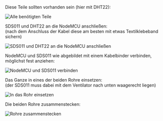 Diese Teile sollten vorhanden sein (hier mit DHT22):  
  
![Alle benötigten Teile](https://github.com/opendata-stuttgart/meta/raw/master/images/zusammenbau/1_-_alle_Teile.jpg)  
  
SDS011 und DHT22 an die NodeMCU anschließen:  
(nach dem Anschluss der Kabel diese am besten mit etwas Textilklebeband sichern)   
  
![SDS011 und DHT22 an die NodeMCU anschließen](https://github.com/opendata-stuttgart/meta/raw/master/images/zusammenbau/2_-_Sensoren_an_NodeMCU_anschliessen.jpg)  
  
NodeMCU und SDS011 wie abgebildet mit einem Kabelbinder verbinden, möglichst fest anziehen:  
  
![NodeMCU und SDS011 verbinden](https://github.com/opendata-stuttgart/meta/raw/master/images/zusammenbau/3_-_SDS011_und_NodeMCU_zusammensetzen.jpg)  
  
Das Ganze in eines der beiden Rohre einsetzen:  
(der SDS011 muss dabei mit dem Ventilator nach unten waagerecht liegen)  
  
![In das Rohr einsetzen](https://github.com/opendata-stuttgart/meta/raw/master/images/zusammenbau/4_-_das_ganze_in_das_Rohr_einsetzen.jpg)  
  
Die beiden Rohre zusammenstecken:  
  
![Rohre zusammenstecken](https://github.com/opendata-stuttgart/meta/raw/master/images/zusammenbau/5_-_die_beiden_Rohre_zusammenstecken.jpg)  